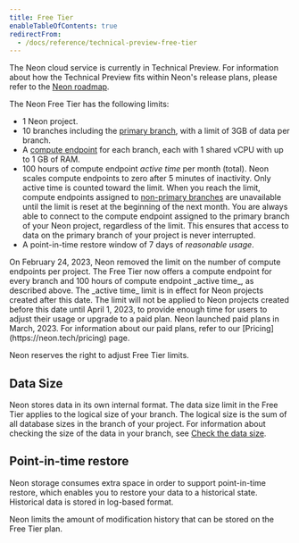 ```yaml
---
title: Free Tier
enableTableOfContents: true
redirectFrom:
  - /docs/reference/technical-preview-free-tier
---
```


The Neon cloud service is currently in Technical Preview. For information about how the Technical Preview fits within Neon's release plans, please refer to the [Neon roadmap](/docs/reference/roadmap).

The Neon Free Tier has the following limits:

- 1 Neon project.
- 10 branches including the [primary branch](/docs/reference/glossary#primary-branch), with a limit of 3GB of data per branch.
- A [compute endpoint](/docs/reference/glossary#compute-endpoint) for each branch, each with 1 shared vCPU with up to 1 GB of RAM.
- 100 hours of compute endpoint _active time_ per month (total). Neon scales compute endpoints to zero after 5 minutes of inactivity. Only active time is counted toward the limit. When you reach the limit, compute endpoints assigned to [non-primary branches](/docs/reference/glossary#non-primary-branch) are unavailable until the limit is reset at the beginning of the next month. You are always able to connect to the compute endpoint assigned to the primary branch of your Neon project, regardless of the limit. This ensures that access to data on the primary branch of your project is never interrupted.
- A point-in-time restore window of 7 days of _reasonable usage_.

<Admonition type="note">
On February 24, 2023, Neon removed the limit on the number of compute endpoints per project. The Free Tier now offers a compute endpoint for every branch and 100 hours of compute endpoint _active time_, as described above. The _active time_ limit is in effect for Neon projects created after this date. The limit will not be applied to Neon projects created before this date until April 1, 2023, to provide enough time for users to adjust their usage or upgrade to a paid plan. Neon launched paid plans in March, 2023. For information about our paid plans, refer to our [Pricing](https://neon.tech/pricing) page.
</Admonition>

Neon reserves the right to adjust Free Tier limits.

## Data Size

Neon stores data in its own internal format. The data size limit in the Free Tier applies to the logical size of your branch. The logical size is the sum of all database sizes in the branch of your project. For information about checking the size of the data in your branch, see [Check the data size](/docs/manage/branches#check-the-data-size).

<a id="#point-in-time-reset/"></a>

## Point-in-time restore

Neon storage consumes extra space in order to support point-in-time restore, which enables you to restore your data to a historical state. Historical data is stored in log-based format.

Neon limits the amount of modification history that can be stored on the Free Tier plan.
